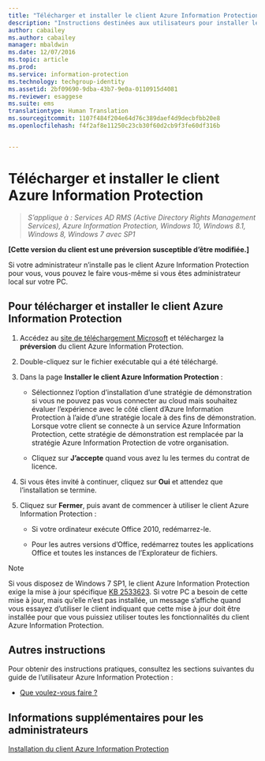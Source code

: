 ```yaml
---
title: "Télécharger et installer le client Azure Information Protection | Azure Information Protection"
description: "Instructions destinées aux utilisateurs pour installer le client Azure Information Protection pour Windows, afin de pouvoir classifier et protéger des documents et des e-mails."
author: cabailey
ms.author: cabailey
manager: mbaldwin
ms.date: 12/07/2016
ms.topic: article
ms.prod: 
ms.service: information-protection
ms.technology: techgroup-identity
ms.assetid: 2bf09690-9dba-43b7-9e0a-0110915d4081
ms.reviewer: esaggese
ms.suite: ems
translationtype: Human Translation
ms.sourcegitcommit: 1107f484f204e64d76c389daef4d9decbfbb20e8
ms.openlocfilehash: f4f2af8e11250c23cb30f60d2cb9f3fe60df316b


---
```


# <a name="download-and-install-the-azure-information-protection-client"></a>Télécharger et installer le client Azure Information Protection

>*S’applique à : Services AD RMS (Active Directory Rights Management Services), Azure Information Protection, Windows 10, Windows 8.1, Windows 8, Windows 7 avec SP1*

**[Cette version du client est une préversion susceptible d’être modifiée.]**

Si votre administrateur n’installe pas le client Azure Information Protection pour vous, vous pouvez le faire vous-même si vous êtes administrateur local sur votre PC.

## <a name="to-download-and-install-the-azure-information-protection-client"></a>Pour télécharger et installer le client Azure Information Protection

1.  Accédez au [site de téléchargement Microsoft](https://www.microsoft.com/en-us/download/details.aspx?id=53018) et téléchargez la **préversion** du client Azure Information Protection.

2. Double-cliquez sur le fichier exécutable qui a été téléchargé. 

3. Dans la page **Installer le client Azure Information Protection** : 
    
    - Sélectionnez l’option d’installation d’une stratégie de démonstration si vous ne pouvez pas vous connecter au cloud mais souhaitez évaluer l’expérience avec le côté client d’Azure Information Protection à l’aide d’une stratégie locale à des fins de démonstration. Lorsque votre client se connecte à un service Azure Information Protection, cette stratégie de démonstration est remplacée par la stratégie Azure Information Protection de votre organisation.
    
    - Cliquez sur **J’accepte** quand vous avez lu les termes du contrat de licence.

4. Si vous êtes invité à continuer, cliquez sur **Oui** et attendez que l’installation se termine.

3. Cliquez sur **Fermer**, puis avant de commencer à utiliser le client Azure Information Protection :

    - Si votre ordinateur exécute Office 2010, redémarrez-le.
    
    - Pour les autres versions d’Office, redémarrez toutes les applications Office et toutes les instances de l’Explorateur de fichiers.

> [!NOTE]
> Si vous disposez de Windows 7 SP1, le client Azure Information Protection exige la mise à jour spécifique [KB 2533623](https://support.microsoft.com/en-us/kb/2533623). Si votre PC a besoin de cette mise à jour, mais qu’elle n’est pas installée, un message s’affiche quand vous essayez d’utiliser le client indiquant que cette mise à jour doit être installée pour que vous puissiez utiliser toutes les fonctionnalités du client Azure Information Protection.

## <a name="other-instructions"></a>Autres instructions
Pour obtenir des instructions pratiques, consultez les sections suivantes du guide de l’utilisateur Azure Information Protection :

-   [Que voulez-vous faire ?](client-user-guide.md#what-do-you-want-to-do)

## <a name="additional-information-for-administrators"></a>Informations supplémentaires pour les administrateurs
[Installation du client Azure Information Protection](info-protect-client.md)




<!--HONumber=Dec16_HO1-->


